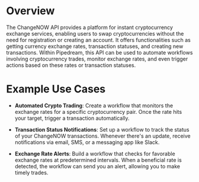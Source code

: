 # Overview

The ChangeNOW API provides a platform for instant cryptocurrency exchange services, enabling users to swap cryptocurrencies without the need for registration or creating an account. It offers functionalities such as getting currency exchange rates, transaction statuses, and creating new transactions. Within Pipedream, this API can be used to automate workflows involving cryptocurrency trades, monitor exchange rates, and even trigger actions based on these rates or transaction statuses.

# Example Use Cases

- **Automated Crypto Trading**: Create a workflow that monitors the exchange rates for a specific cryptocurrency pair. Once the rate hits your target, trigger a transaction automatically.

- **Transaction Status Notifications**: Set up a workflow to track the status of your ChangeNOW transactions. Whenever there's an update, receive notifications via email, SMS, or a messaging app like Slack.

- **Exchange Rate Alerts**: Build a workflow that checks for favorable exchange rates at predetermined intervals. When a beneficial rate is detected, the workflow can send you an alert, allowing you to make timely trades.
